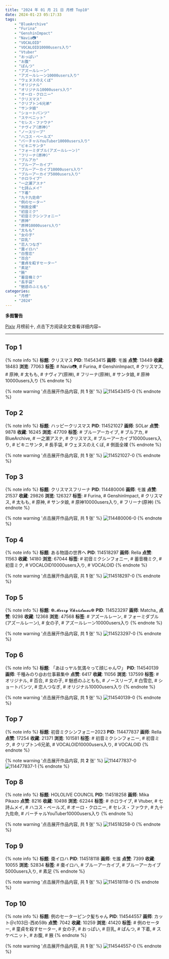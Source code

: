 ```yaml
---
title: "2024 年 01 月 21 日 月榜 Top10"
date: 2024-01-23 05:17:33
tags:
    - "BlueArchive"
    - "Furina"
    - "GenshinImpact"
    - "Navia📷"
    - "VOCALOID"
    - "VOCALOID10000users入り"
    - "Vtuber"
    - "おっぱい"
    - "お腹"
    - "ぱんつ"
    - "アズールレーン"
    - "アズールレーン10000users入り"
    - "ウェヌスのえくぼ"
    - "オリジナル"
    - "オリジナル10000users入り"
    - "オーロ・クロニー"
    - "クリスマス"
    - "クリプトン6兄弟"
    - "サンタ娘"
    - "ショートパンツ"
    - "スケベニット"
    - "セレス・ファウナ"
    - "ナヴィア(原神)"
    - "ノースリーブ"
    - "ハコス・ベールズ"
    - "バーチャルYouTuber10000users入り"
    - "ビキニサンタ"
    - "フォーミダブル(アズールレーン)"
    - "フリーナ(原神)"
    - "ブルアカ"
    - "ブルーアーカイブ"
    - "ブルーアーカイブ10000users入り"
    - "ブルーアーカイブ5000users入り"
    - "ホロライブ"
    - "一之瀬アスナ"
    - "七詩ムメイ"
    - "下着"
    - "九十九佐命"
    - "例のセーター"
    - "側面全裸"
    - "初音ミク"
    - "初音ミクシンフォニー"
    - "原神"
    - "原神10000users入り"
    - "太もも"
    - "女の子"
    - "巨乳"
    - "恋人つなぎ"
    - "棗イロハ"
    - "白雪恋"
    - "百合"
    - "童貞を殺すセーター"
    - "素足"
    - "腋"
    - "蓄音機ミク"
    - "長手袋"
    - "魅惑のふともも"
categories:
    - "月榜"
    - "2024"
---
```


<i class="fa fa-triangle-exclamation"></i>**多图警告**<i class="fa fa-triangle-exclamation"></i>

[Pixiv](https://www.pixiv.net/) 月榜前十, 点击下方阅读全文查看详细内容~

<!-- more -->

---

## Top 1

{% note info %}
**标题**: クリスマス
**PID**: 114543415 **画师**: モ誰
**点赞**: 13449 **收藏**: 18483 **浏览**: 77063
**标签**: # Navia📷, # Furina, # GenshinImpact, # クリスマス, # 原神, # 太もも, # ナヴィア(原神), # フリーナ(原神), # サンタ娘, # 原神10000users入り
{% endnote %}

{% note warning '点击展开作品内容, 共 **1** 张' %}
![114543415-0](https://i.pixiv.re/img-original/img/2023/12/25/19/00/06/114543415_p0.jpg)
{% endnote %}

## Top 2

{% note info %}
**标题**: ハッピークリスマス
**PID**: 114521027 **画师**: SOLar
**点赞**: 9878 **收藏**: 16245 **浏览**: 47709
**标签**: # ブルーアーカイブ, # ブルアカ, # BlueArchive, # 一之瀬アスナ, # クリスマス, # ブルーアーカイブ10000users入り, # ビキニサンタ, # 長手袋, # ウェヌスのえくぼ, # 側面全裸
{% endnote %}

{% note warning '点击展开作品内容, 共 **1** 张' %}
![114521027-0](https://i.pixiv.re/img-original/img/2023/12/25/00/41/26/114521027_p0.png)
{% endnote %}

## Top 3

{% note info %}
**标题**: クリスマスフリーナ
**PID**: 114480006 **画师**: モ誰
**点赞**: 21537 **收藏**: 29826 **浏览**: 126327
**标签**: # Furina, # GenshinImpact, # クリスマス, # 太もも, # 原神, # サンタ娘, # 原神10000users入り, # フリーナ(原神)
{% endnote %}

{% note warning '点击展开作品内容, 共 **1** 张' %}
![114480006-0](https://i.pixiv.re/img-original/img/2023/12/24/00/42/50/114480006_p0.jpg)
{% endnote %}

## Top 4

{% note info %}
**标题**: ある物語の世界へ
**PID**: 114518297 **画师**: Rella
**点赞**: 11563 **收藏**: 14180 **浏览**: 67044
**标签**: # 初音ミクシンフォニー, # 蓄音機ミク, # 初音ミク, # VOCALOID10000users入り, # VOCALOID
{% endnote %}

{% note warning '点击展开作品内容, 共 **1** 张' %}
![114518297-0](https://i.pixiv.re/img-original/img/2023/12/25/00/00/38/114518297_p0.png)
{% endnote %}

## Top 5

{% note info %}
**标题**: ❆𝓜𝓮𝓻𝓻𝔂 𝓒𝓱𝓻𝓲𝓼𝓽𝓶𝓪𝓼❆
**PID**: 114523297 **画师**: Matcha_
**点赞**: 9298 **收藏**: 12368 **浏览**: 47568
**标签**: # アズールレーン, # フォーミダブル(アズールレーン), # 女の子, # アズールレーン10000users入り
{% endnote %}

{% note warning '点击展开作品内容, 共 **1** 张' %}
![114523297-0](https://i.pixiv.re/img-original/img/2023/12/25/01/42/57/114523297_p0.jpg)
{% endnote %}

## Top 6

{% note info %}
**标题**: 「あはっヤル気満々って顔じゃん♡」
**PID**: 114540139 **画师**: 千種みのり@お仕事募集中
**点赞**: 6417 **收藏**: 11056 **浏览**: 137599
**标签**: # オリジナル, # 百合, # 女の子, # 魅惑のふともも, # ノースリーブ, # 白雪恋, # ショートパンツ, # 恋人つなぎ, # オリジナル10000users入り
{% endnote %}

{% note warning '点击展开作品内容, 共 **1** 张' %}
![114540139-0](https://i.pixiv.re/img-original/img/2023/12/25/17/15/41/114540139_p0.jpg)
{% endnote %}

## Top 7

{% note info %}
**标题**: 初音ミクシンフォニー2023
**PID**: 114477837 **画师**: Rella
**点赞**: 17254 **收藏**: 21371 **浏览**: 101581
**标签**: # 初音ミクシンフォニー, # 初音ミク, # クリプトン6兄弟, # VOCALOID10000users入り, # VOCALOID
{% endnote %}

{% note warning '点击展开作品内容, 共 **2** 张' %}
![114477837-0](https://i.pixiv.re/img-original/img/2023/12/24/00/00/57/114477837_p0.png)
![114477837-1](https://i.pixiv.re/img-original/img/2023/12/24/00/00/57/114477837_p1.png)
{% endnote %}

## Top 8

{% note info %}
**标题**: HOLOLIVE COUNCIL
**PID**: 114518258 **画师**: Mika Pikazo
**点赞**: 8216 **收藏**: 10498 **浏览**: 62244
**标签**: # ホロライブ, # Vtuber, # 七詩ムメイ, # ハコス・ベールズ, # オーロ・クロニー, # セレス・ファウナ, # 九十九佐命, # バーチャルYouTuber10000users入り
{% endnote %}

{% note warning '点击展开作品内容, 共 **1** 张' %}
![114518258-0](https://i.pixiv.re/img-original/img/2023/12/25/00/00/30/114518258_p0.png)
{% endnote %}

## Top 9

{% note info %}
**标题**: 棗イロハ
**PID**: 114518118 **画师**: モ誰
**点赞**: 7399 **收藏**: 10055 **浏览**: 52834
**标签**: # 棗イロハ, # ブルーアーカイブ, # ブルーアーカイブ5000users入り, # 素足
{% endnote %}

{% note warning '点击展开作品内容, 共 **1** 张' %}
![114518118-0](https://i.pixiv.re/img-original/img/2023/12/25/00/00/05/114518118_p0.jpg)
{% endnote %}

## Top 10

{% note info %}
**标题**: 例のセーターピンク髪ちゃん
**PID**: 114544557 **画师**: カット＠c103日-西め59b
**点赞**: 7042 **收藏**: 10259 **浏览**: 41420
**标签**: # 例のセーター, # 童貞を殺すセーター, # 女の子, # おっぱい, # 巨乳, # ぱんつ, # 下着, # スケベニット, # お腹, # 腋
{% endnote %}

{% note warning '点击展开作品内容, 共 **1** 张' %}
![114544557-0](https://i.pixiv.re/img-original/img/2023/12/25/19/33/03/114544557_p0.jpg)
{% endnote %}
